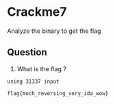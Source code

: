 # Crackme7

Analyze the binary to get the flag

## Question
1. What is the flag ?
```
using 31337 input

flag{much_reversing_very_ida_wow}
```
